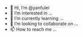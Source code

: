 - 👋 Hi, I’m @yanfulei
- 👀 I’m interested in ...
- 🌱 I’m currently learning ...
- 💞️ I’m looking to collaborate on ...
- 📫 How to reach me ...

<!---
yanfulei/yanfulei is a ✨ special ✨ repository because its `README.md` (this file) appears on your GitHub profile.
You can click the Preview link to take a look at your changes.
--->
